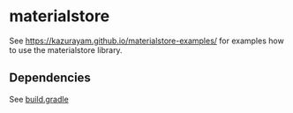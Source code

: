 # materialstore

See https://kazurayam.github.io/materialstore-examples/ for examples how to use the materialstore library.


## Dependencies

See [build.gradle](./build.gradle)



